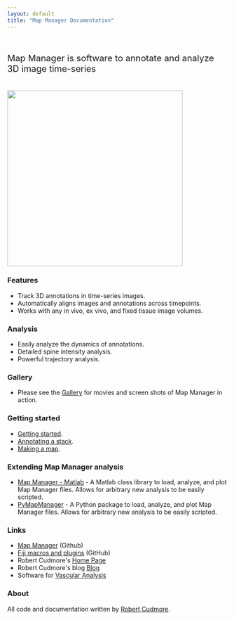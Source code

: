 ```yaml
---
layout: default
title: "Map Manager Documentation"
---
```


<BR>

<p style="font-size:20px">
Map Manager is software to annotate and analyze 3D image time-series
</p>

<BR>

<IMG class="img-float-right" SRC="/mapmanager/images/imagingcore/stack_example_spines.jpg" width="400">

### Features

- Track 3D annotations in time-series images.
- Automatically aligns images and annotations across timepoints.
- Works with any in vivo, ex vivo, and fixed tissue image volumes.

### Analysis
 - Easily analyze the dynamics of annotations.
 - Detailed spine intensity analysis.
 - Powerful trajectory analysis.
  
### Gallery

- Please see the [Gallery][6] for movies and screen shots of Map Manager in action.


### Getting started

- [Getting started][5].
- [Annotating a stack][3].
- [Making a map][4].

### Extending Map Manager analysis
- <A HREF="https://github.com/cudmore/MapManager-Matlab">Map Manager - Matlab</A> - A Matlab class library to load, analyze, and plot Map Manager files. Allows for arbitrary new analysis to be easily scripted.
- <A HREF="https://github.com/cudmore/PyMapManager">PyMapManager</A> - A Python package   to load, analyze, and plot Map Manager files. Allows for arbitrary new analysis to be easily scripted.


### Links

- <A HREF="https://github.com/cudmore/mapmanager">Map Manager</A> (Github)
- <A HREF="https://github.com/cudmore/bob-fiji-plugins">Fiji macros and plugins</A> (GitHub)
- Robert Cudmore's <A HREF="http://robertcudmore.org/">Home Page</A>
- Robert Cudmore's blog <A HREF="http://cudmore.github.io/">Blog</A>
- Software for <A HREF="http://cudmore.github.io/Vascular-Analysis/">Vascular Analysis</A>

### About

All code and documentation written by [Robert Cudmore][2].


[1]: http://wavemetrics.com
[2]: http://robertcudmore.org
[3]: annotating-a-stack
[4]: making-a-map
[5]: getting-started
[6]: gallery
